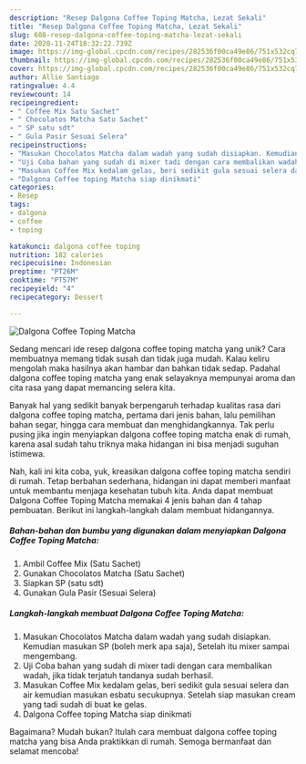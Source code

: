 ```yaml
---
description: "Resep Dalgona Coffee Toping Matcha, Lezat Sekali"
title: "Resep Dalgona Coffee Toping Matcha, Lezat Sekali"
slug: 608-resep-dalgona-coffee-toping-matcha-lezat-sekali
date: 2020-11-24T18:32:22.739Z
image: https://img-global.cpcdn.com/recipes/282536f00ca49e86/751x532cq70/dalgona-coffee-toping-matcha-foto-resep-utama.jpg
thumbnail: https://img-global.cpcdn.com/recipes/282536f00ca49e86/751x532cq70/dalgona-coffee-toping-matcha-foto-resep-utama.jpg
cover: https://img-global.cpcdn.com/recipes/282536f00ca49e86/751x532cq70/dalgona-coffee-toping-matcha-foto-resep-utama.jpg
author: Allie Santiago
ratingvalue: 4.4
reviewcount: 14
recipeingredient:
- " Coffee Mix Satu Sachet"
- " Chocolatos Matcha Satu Sachet"
- " SP satu sdt"
- " Gula Pasir Sesuai Selera"
recipeinstructions:
- "Masukan Chocolatos Matcha dalam wadah yang sudah disiapkan. Kemudian masukan SP (boleh merk apa saja), Setelah itu mixer sampai mengembang."
- "Uji Coba bahan yang sudah di mixer tadi dengan cara membalikan wadah, jika tidak terjatuh tandanya sudah berhasil."
- "Masukan Coffee Mix kedalam gelas, beri sedikit gula sesuai selera dan air kemudian masukan esbatu secukupnya. Setelah siap masukan cream yang tadi sudah di buat ke gelas."
- "Dalgona Coffee toping Matcha siap dinikmati"
categories:
- Resep
tags:
- dalgona
- coffee
- toping

katakunci: dalgona coffee toping 
nutrition: 182 calories
recipecuisine: Indonesian
preptime: "PT26M"
cooktime: "PT57M"
recipeyield: "4"
recipecategory: Dessert

---
```



![Dalgona Coffee Toping Matcha](https://img-global.cpcdn.com/recipes/282536f00ca49e86/751x532cq70/dalgona-coffee-toping-matcha-foto-resep-utama.jpg)

Sedang mencari ide resep dalgona coffee toping matcha yang unik? Cara membuatnya memang tidak susah dan tidak juga mudah. Kalau keliru mengolah maka hasilnya akan hambar dan bahkan tidak sedap. Padahal dalgona coffee toping matcha yang enak selayaknya mempunyai aroma dan cita rasa yang dapat memancing selera kita.

Banyak hal yang sedikit banyak berpengaruh terhadap kualitas rasa dari dalgona coffee toping matcha, pertama dari jenis bahan, lalu pemilihan bahan segar, hingga cara membuat dan menghidangkannya. Tak perlu pusing jika ingin menyiapkan dalgona coffee toping matcha enak di rumah, karena asal sudah tahu triknya maka hidangan ini bisa menjadi suguhan istimewa.




Nah, kali ini kita coba, yuk, kreasikan dalgona coffee toping matcha sendiri di rumah. Tetap berbahan sederhana, hidangan ini dapat memberi manfaat untuk membantu menjaga kesehatan tubuh kita. Anda dapat membuat Dalgona Coffee Toping Matcha memakai 4 jenis bahan dan 4 tahap pembuatan. Berikut ini langkah-langkah dalam membuat hidangannya.

<!--inarticleads1-->

##### Bahan-bahan dan bumbu yang digunakan dalam menyiapkan Dalgona Coffee Toping Matcha:

1. Ambil  Coffee Mix (Satu Sachet)
1. Gunakan  Chocolatos Matcha (Satu Sachet)
1. Siapkan  SP (satu sdt)
1. Gunakan  Gula Pasir (Sesuai Selera)




<!--inarticleads2-->

##### Langkah-langkah membuat Dalgona Coffee Toping Matcha:

1. Masukan Chocolatos Matcha dalam wadah yang sudah disiapkan. Kemudian masukan SP (boleh merk apa saja), Setelah itu mixer sampai mengembang.
1. Uji Coba bahan yang sudah di mixer tadi dengan cara membalikan wadah, jika tidak terjatuh tandanya sudah berhasil.
1. Masukan Coffee Mix kedalam gelas, beri sedikit gula sesuai selera dan air kemudian masukan esbatu secukupnya. Setelah siap masukan cream yang tadi sudah di buat ke gelas.
1. Dalgona Coffee toping Matcha siap dinikmati




Bagaimana? Mudah bukan? Itulah cara membuat dalgona coffee toping matcha yang bisa Anda praktikkan di rumah. Semoga bermanfaat dan selamat mencoba!
